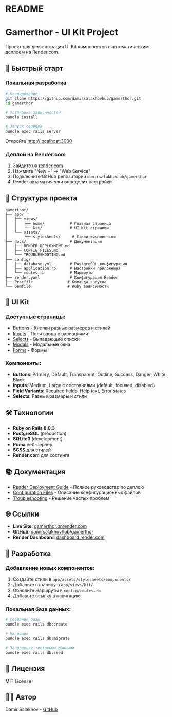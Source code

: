 # README

# Gamerthor - UI Kit Project

Проект для демонстрации UI Kit компонентов с автоматическим деплоем на Render.com.

## 🚀 Быстрый старт

### Локальная разработка

```bash
# Клонирование
git clone https://github.com/damirsalakhovhub/gamerthor.git
cd gamerthor

# Установка зависимостей
bundle install

# Запуск сервера
bundle exec rails server
```

Откройте [http://localhost:3000](http://localhost:3000)

### Деплой на Render.com

1. Зайдите на [render.com](https://render.com)
2. Нажмите "New +" → "Web Service"
3. Подключите GitHub репозиторий `damirsalakhovhub/gamerthor`
4. Render автоматически определит настройки

## 📁 Структура проекта

```
gamerthor/
├── app/
│   ├── views/
│   │   ├── home/           # Главная страница
│   │   └── kit/            # UI Kit страницы
│   └── assets/
│       └── stylesheets/     # Стили компонентов
├── docs/                   # Документация
│   ├── RENDER_DEPLOYMENT.md
│   ├── CONFIG_FILES.md
│   └── TROUBLESHOOTING.md
├── config/
│   ├── database.yml        # PostgreSQL конфигурация
│   ├── application.rb      # Настройки приложения
│   └── routes.rb           # Маршруты
├── render.yaml             # Конфигурация Render
├── Procfile               # Команды запуска
└── Gemfile                # Ruby зависимости
```

## 🎨 UI Kit

### Доступные страницы:
- [Buttons](https://gamerthor.onrender.com/kit/buttons) - Кнопки разных размеров и стилей
- [Inputs](https://gamerthor.onrender.com/kit/inputs) - Поля ввода с вариациями
- [Selects](https://gamerthor.onrender.com/kit/selects) - Выпадающие списки
- [Modals](https://gamerthor.onrender.com/kit/modals) - Модальные окна
- [Forms](https://gamerthor.onrender.com/kit/forms) - Формы

### Компоненты:
- **Buttons**: Primary, Default, Transparent, Outline, Success, Danger, White, Black
- **Inputs**: Medium, Large с состояниями (default, focused, disabled)
- **Field Variants**: Required fields, Help text, Error states
- **Selects**: Разные размеры и стили

## 🛠 Технологии

- **Ruby on Rails 8.0.3**
- **PostgreSQL** (production)
- **SQLite3** (development)
- **Puma** веб-сервер
- **SCSS** для стилей
- **Render.com** для хостинга

## 📚 Документация

- [Render Deployment Guide](docs/RENDER_DEPLOYMENT.md) - Полное руководство по деплою
- [Configuration Files](docs/CONFIG_FILES.md) - Описание конфигурационных файлов
- [Troubleshooting](docs/TROUBLESHOOTING.md) - Решение частых проблем

## 🌐 Ссылки

- **Live Site**: [gamerthor.onrender.com](https://gamerthor.onrender.com)
- **GitHub**: [damirsalakhovhub/gamerthor](https://github.com/damirsalakhovhub/gamerthor)
- **Render Dashboard**: [dashboard.render.com](https://dashboard.render.com)

## 🔧 Разработка

### Добавление новых компонентов:

1. Создайте стили в `app/assets/stylesheets/components/`
2. Добавьте страницу в `app/views/kit/`
3. Обновите маршруты в `config/routes.rb`
4. Добавьте ссылку в навигацию

### Локальная база данных:

```bash
# Создание базы
bundle exec rails db:create

# Миграции
bundle exec rails db:migrate

# Заполнение тестовыми данными
bundle exec rails db:seed
```

## 📝 Лицензия

MIT License

## 👨‍💻 Автор

Damir Salakhov - [GitHub](https://github.com/damirsalakhovhub)

